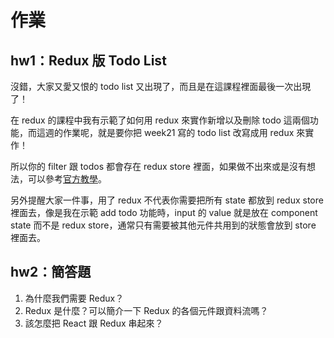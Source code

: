 # 作業

## hw1：Redux 版 Todo List

沒錯，大家又愛又恨的 todo list 又出現了，而且是在這課程裡面最後一次出現了！

在 redux 的課程中我有示範了如何用 redux 來實作新增以及刪除 todo 這兩個功能，而這週的作業呢，就是要你把 week21 寫的 todo list 改寫成用 redux 來實作！

所以你的 filter 跟 todos 都會存在 redux store 裡面，如果做不出來或是沒有想法，可以參考[官方教學](https://react-redux.js.org/introduction/basic-tutorial)。

另外提醒大家一件事，用了 redux 不代表你需要把所有 state 都放到 redux store 裡面去，像是我在示範 add todo 功能時，input 的 value 就是放在 component state 而不是 redux store，通常只有需要被其他元件共用到的狀態會放到 store 裡面去。

## hw2：簡答題

1. 為什麼我們需要 Redux？
2. Redux 是什麼？可以簡介一下 Redux 的各個元件跟資料流嗎？
3. 該怎麼把 React 跟 Redux 串起來？
